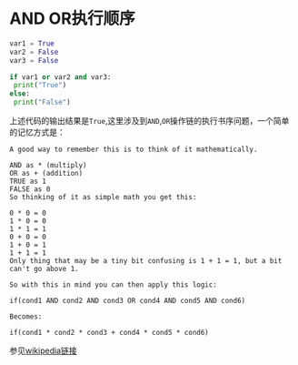 # AND OR执行顺序

```python
var1 = True
var2 = False
var3 = False

if var1 or var2 and var3:
 print("True")
else:
 print("False")
```

上述代码的输出结果是`True`,这里涉及到`AND`,`OR`操作链的执行书序问题，一个简单的记忆方式是：

```
A good way to remember this is to think of it mathematically.

AND as * (multiply)
OR as + (addition)
TRUE as 1
FALSE as 0
So thinking of it as simple math you get this:

0 * 0 = 0
1 * 0 = 0
1 * 1 = 1
0 + 0 = 0
1 + 0 = 1
1 + 1 = 1
Only thing that may be a tiny bit confusing is 1 + 1 = 1, but a bit can't go above 1.

So with this in mind you can then apply this logic:

if(cond1 AND cond2 AND cond3 OR cond4 AND cond5 AND cond6)

Becomes:

if(cond1 * cond2 * cond3 + cond4 * cond5 * cond6)

```
参见[wikipedia链接](https://en.wikipedia.org/wiki/Order_of_operations)
